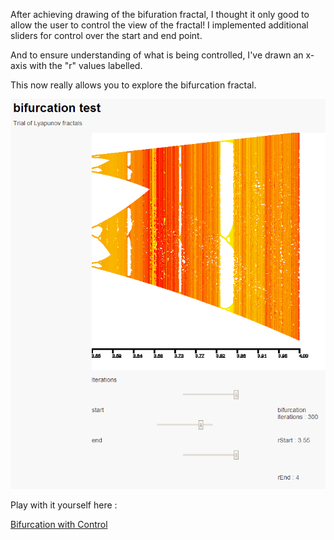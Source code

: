 After achieving drawing of the bifuration fractal, I thought it only good to allow the user to control 
the view of the fractal!
I implemented additional sliders for control over the start and end point.

And to ensure understanding of what is being controlled, I've drawn an x-axis with the
"r" values labelled.

This now really allows you to explore the bifurcation fractal.

![Scaled Bifurcation](../project_images/BifurcationTest3.PNG?raw=true "Scaled Bifurcation")

Play with it yourself here : 

[Bifurcation with Control](http://macavalon.com/devart/3rdBifurcationTest/bifurcationtest.html "Bifurcation with Control")